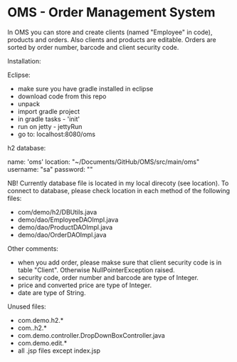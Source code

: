 # OMS - Order Management System

In OMS you can store and create clients (named "Employee" in code), products and orders. Also clients and products are editable.
Orders are sorted by order number, barcode and client security code.

Installation:

Eclipse:

- make sure you have gradle installed in eclipse
- download code from this repo
- unpack
- import gradle project
- in gradle tasks - 'init'
- run on jetty - jettyRun
- go to: localhost:8080/oms


h2 database:

name: 'oms'
location: "~/Documents/GitHub/OMS/src/main/oms"
username: "sa"
password: ""



NB! Currently database file is located in my local direcoty (see location). To connect to database, please check location in each method of 
the following files:

- com/demo/h2/DBUtils.java
- demo/dao/EmployeeDAOImpl.java
- demo/dao/ProductDAOImpl.java
- demo/dao/OrderDAOImpl.java

Other comments:

- when you add order, please makse sure that client security code is in table "Client". Otherwise NullPointerException raised.
- security code, order number and barcode are type of Integer.
- price and converted price are type of Integer.
- date are type of String.

Unused files:

- com.demo.h2.*
- com..h2.*
- com.demo.controller.DropDownBoxController.java
- com.demo.edit.*
- all .jsp files except index.jsp
